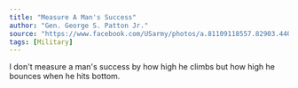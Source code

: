```yaml
---
title: "Measure A Man's Success"
author: "Gen. George S. Patton Jr."
source: "https://www.facebook.com/USarmy/photos/a.81109118557.82903.44053938557/10152907378478558/"
tags: [Military]
---
```


I don't measure a man's success by how high he climbs but how high he bounces when he hits bottom.
